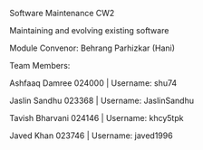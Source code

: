 Software Maintenance CW2

Maintaining and evolving existing software

Module Convenor: Behrang Parhizkar (Hani)

Team Members:

Ashfaaq Damree 024000 | Username: shu74

Jaslin Sandhu 023368 | Username: JaslinSandhu

Tavish Bharvani 024146 | Username: khcy5tpk

Javed Khan 023746 | Username: javed1996



